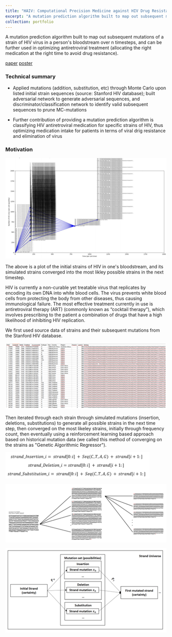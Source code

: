 ```yaml
---
title: "HAIV: Computational Precision Medicine against HIV Drug Resistance"
excerpt: "A mutation prediction algorithm built to map out subsequent mutations of a strain of HIV virus in a person's bloodstream over n timesteps, and can be further used in optimizing antiretroviral treatment (allocating the right medication at the right time to avoid drug resistance). "
collection: portfolio
---
```


A mutation prediction algorithm built to map out subsequent mutations of a strain of HIV virus in a person's bloodstream over n timesteps, and can be further used in optimizing antiretroviral treatment (allocating the right medication at the right time to avoid drug resistance). 

[paper](https://drive.google.com/open?id=1UwI3d3BeTJiHmEiT8r4QizsMBvl6ONaI) [poster](https://drive.google.com/open?id=1kv3ASC_jhFq8qyhGdLw87ZcuxMC8Dpnu)

### Technical summary

* Applied mutations (addition, substitution, etc) through Monte Carlo upon listed initial strain sequences (source: Stanford HIV database); built adversarial network to generate adversarial sequences, and discriminator/classification network to identify valid subsequent sequences to prune MC-mutations

* Further contribution of providing a mutation prediction algorithm is classifying HIV antiretroviral medication for specific strains of HIV, thus optimizing medication intake for patients in terms of viral drig resistance and elimination of virus

### Motivation

![IMAGE ALT TEXT](/images/haiv5.PNG)

The above is a plot of the initial strains of HIV in one's bloodstream, and its simulated strains converged into the most likley possible strains in the next timestep. 

HIV is currently a non-curable yet treatable virus that replicates by encoding its own DNA into white blood cells. The virus prevents white blood cells from protecting the body from other diseases, thus causing immunological failure. The most effective treatment currently in use is antiretroviral therapy (ART) (commonly known as “cocktail therapy”), which involves prescribing to the patient a combination of drugs that have a high likelihood of inhibiting HIV replication. 

We first used source data of strains and their subsequent mutations from the Stanford HIV database.

![IMAGE ALT TEXT](/images/haiv2.PNG)

Then iterated through each strain through simulated mutations (insertion, deletions, substitutions) to generate all possible strains in the next time step, then converged on the most likeley strains, initially through frequency count, then eventually using a reinforcement learning based approach based on historical mutation data (we called this method of converging on the strains as "Genetic Algorithmic Regressor"). 

<img src="/images/haiv3.PNG" width="450">

![IMAGE ALT TEXT](/images/haiv1.PNG)

![IMAGE ALT TEXT](/images/haiv4.PNG)
